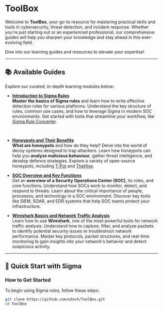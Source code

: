 # ToolBox

Welcome to **ToolBox**, your go-to resource for mastering practical skills and tools in cybersecurity, threat detection, and incident response. Whether you're just starting out or an experienced professional, our comprehensive guides will help you sharpen your knowledge and stay ahead in this ever-evolving field.

Dive into our learning guides and resources to elevate your expertise!

---

## 📚 Available Guides

Explore our curated, in-depth learning modules below:

- [**Introduction to Sigma Rules**](./sigma_rules.md)  
  **Master the basics of Sigma rules** and learn how to write effective detection rules for various platforms. Understand the key structure of rules, common use cases, and how to leverage Sigma in modern SOC environments. Get started with tools that streamline your workflow, like [Sigma Rule Converter](https://sigconverter.io).
  
<br>

- [**Honeypots and Their Benefits**](./honeypots.md)  
  **What are honeypots** and how do they help? Delve into the world of decoy systems designed to trap attackers. Learn how honeypots can help you **analyze malicious behaviour**, gather threat intelligence, and develop defence strategies. Explore a variety of open-source honeypots, including [T-Pot](https://github.com/telekom-security/tpotce) and [TheHive](https://github.com/TheHive-Project/TheHive).
  
<be>

- [**SOC Overview and Key Functions**](./soc_overview.md)  
  Get an **overview of a Security Operations Center (SOC)**, its roles, and core functions. Understand how SOCs work to monitor, detect, and respond to threats. Learn about the critical importance of people, processes, and technology in a SOC environment. Discover key tools like SIEM, SOAR, and EDR systems that help SOC teams protect your infrastructure.
  
<be>

- [**Wireshark Basics and Network Traffic Analysis**](./wireshark.md)  
  Learn how to use **Wireshark**, one of the most powerful tools for network traffic analysis. Understand how to capture, filter, and analyze packets to identify potential security issues or troubleshoot network performance. Master key protocols, packet structures, and real-time monitoring to gain insights into your network's behavior and detect suspicious activity.

---

## 🚀 Quick Start with Sigma

### How to Get Started

To begin using Sigma rules, follow these steps:

```bash
git clone https://github.com/w3nch/ToolBox.git
cd ToolBox
```
